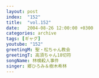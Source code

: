```yaml
---
layout: post
index:  "152"
title:  "vol.152"
date:   2004-08-26 12:00:00 +0300
categories: archive
tags: [ギャグ]
youtube: "152"
greetingM: 聖・松ちゃん教会
greetingT: 高須ちゃん18切符
songName: 林檎殺人事件
singer: 郷ひろみ＆樹木希林
---
```

